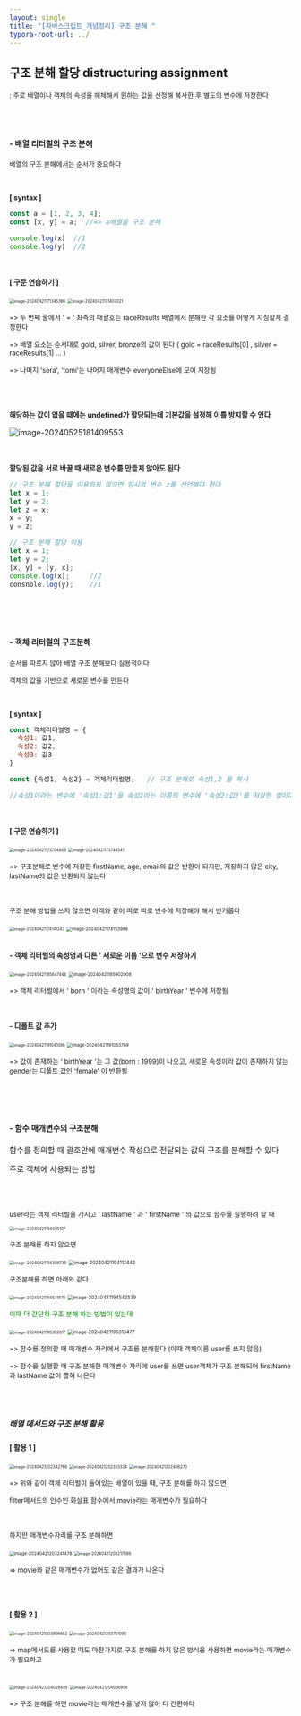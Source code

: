 ```yaml
---
layout: single
title: "[자바스크립트_개념정리] 구조 분해 "
typora-root-url: ../
---
```








## 구조 분해 할당  distructuring assignment



<span style = "font-size:85%">: 주로 배열이나 객체의 속성을 해체해서 원하는 값을 선정해 복사한 후 별도의 변수에 저장한다</span>

<br>

<br>

#### - 배열 리터럴의 구조 분해

<span style = "font-size:85%">배열의 구조 분해에서는 순서가 중요하다</span>

<br>

<span style = "font-size:90%; font-weight:bold">[ syntax ]</span>

```javascript
const a = [1, 2, 3, 4];
const [x, y] = a;  //=> a배열을 구조 분해

console.log(x)  //1
console.log(y)  //2
```



<br>

<span style = "font-size:90%; font-weight:bold">[ 구문 연습하기 ]</span>

<img src="/images/2024-04-21-distructure/image-20240421171345366.png" alt="image-20240421171345366" style="zoom:50%;" />

<img src="/images/2024-04-21-distructure/image-20240421171407021.png" alt="image-20240421171407021" style="zoom:50%;" />

<span style = "font-size:85%">=> 두 번째 줄에서 ' = ' 좌측의 대괄호는 raceResults 배열에서 분해한 각 요소를 어떻게 지칭할지 결정한다</span>

<span style = "font-size:85%">=> 배열 요소는 순서대로 gold, silver, bronze의 값이 된다 ( gold = raceResults[0] , silver = raceResults[1] ... ) </span>

<span style = "font-size:85%">=> 나머지 'sera', 'tomi'는 나머지 매개변수 everyoneElse에 모여 저장됨</span>

<br><br>

<span style = "font-size:90%; font-weight:bold">해당하는 값이 없을 때에는 undefined가 할당되는데 기본값을 설정해 이를 방지할 수 있다</span>

![image-20240525181409553](/images/2024-04-21-distructure/image-20240525181409553.png)

<br>

<span style = "font-size:90%; font-weight:bold">할당된 값을 서로 바꿀 때 새로운 변수를 만들지 않아도 된다</span>

```javascript
// 구조 분해 할당을 이용하지 않으면 임시의 변수 z를 선언해야 한다
let x = 1;
let y = 2;
let z = x;
x = y;
y = z;

// 구조 분해 할당 이용
let x = 1;
let y = 2;
[x, y] = [y, x];
console.log(x);		//2
consnole.log(y);	//1
```





<br>

<br>

<br>



#### - 객체 리터럴의 구조분해

<span style = "font-size:85%">순서를 따르지 않아 배열 구조 분해보다 실용적이다</span>

<span style = "font-size:85%">객체의 값을 기반으로 새로운 변수를 만든다</span>



<br>

<span style = "font-size:90%; font-weight:bold">[ syntax ]</span>

```javascript
const 객체리터럴명 = {
  속성1: 값1,
  속성2: 값2,
  속성3: 값3
}

const {속성1, 속성2} = 객체리터럴명;   // 구조 분해로 속성1,2 를 복사

//속성1이라는 변수에 '속성1:값1'을 속성2라는 이름의 변수에 '속성2:값2'를 저장한 셈이다
```

<br>

<span style = "font-size:90%; font-weight:bold">[ 구문 연습하기 ]</span>

<img src="/images/2024-04-21-distructure/image-20240421173704869.png" alt="image-20240421173704869" style="zoom:50%;" />

<img src="/images/2024-04-21-distructure/image-20240421173744541.png" alt="image-20240421173744541" style="zoom:50%;" />

<span style = "font-size:85%">=> 구조분해로 변수에 저장한 firstName, age, email의 값은 반환이 되지만, 저장하지 않은 city, lastName의 값은 반환되지 않는다</span>

<br>

<span style = "font-size:85%">구조 분해 방법을 쓰지 않으면 아래와 같이 따로 따로 변수에 저장해야 해서 번거롭다</span>

<img src="/images/2024-04-21-distructure/image-20240421174141243.png" alt="image-20240421174141243" style="zoom:50%;" />

<img src="/images/2024-04-21-distructure/image-20240421174153986.png" alt="image-20240421174153986" style="zoom:55%;" />

<br>

<br>

<span style = "font-size:90%; font-weight:bold">- 객체 리터럴의 속성명과 다른 ' 새로운 이름 '으로 변수 저장하기</span>

<img src="/images/2024-04-21-distructure/image-20240421185847446.png" alt="image-20240421185847446" style="zoom:50%;" />

<img src="/images/2024-04-21-distructure/image-20240421185902008.png" alt="image-20240421185902008" style="zoom:55%;" />

<span style = "font-size:85%">=> 객체 리터럴에서 ' born ' 이라는 속성명의 값이 ' birthYear ' 변수에 저장됨</span>

<br>

<span style = "font-size:90%; font-weight:bold">- 디폴트 값 추가</span>

<img src="/images/2024-04-21-distructure/image-20240421191041086.png" alt="image-20240421191041086" style="zoom:50%;" />

<img src="/images/2024-04-21-distructure/image-20240421191053769.png" alt="image-20240421191053769" style="zoom:55%;" />

<span style = "font-size:85%">=> 값이 존재하는 ' birthYear '는 그 값(born : 1999)이 나오고, 새로운 속성이라 값이 존재하지 않는 gender는 디폴트 값인 'female' 이 반환됨</span>

<br>

<br>

<br>



#### - 함수 매개변수의 구조분해

함수를 정의할 때 괄호안에 매개변수 작성으로 전달되는 값의 구조를 분해할 수 있다

주로 객체에 사용되는 방법



<br>

<br>

 <span style = "font-size:85%">user라는 객체 리터럴을 가지고  ' lastName ' 과 ' firstName ' 의 값으로 함수를 실행하려 할 때</span>

<img src="/images/2024-04-21-distructure/image-20240421194005107.png" alt="image-20240421194005107" style="zoom:50%;" />

<br>

 <span style = "font-size:85%">구조 분해를 하지 않으면 </span>

<img src="/images/2024-04-21-distructure/image-20240421194308739.png" alt="image-20240421194308739" style="zoom:50%;" />

<img src="/images/2024-04-21-distructure/image-20240421194112442.png" alt="image-20240421194112442" style="zoom:60%;" />

<br>

 <span style = "font-size:85%">구조분해를 하면 아래와 같다</span>

<img src="/images/2024-04-21-distructure/image-20240421194531970.png" alt="image-20240421194531970" style="zoom:50%;" />

<img src="/images/2024-04-21-distructure/image-20240421194542539.png" alt="image-20240421194542539" style="zoom:60%;" />

<br>

 <span style = "font-size:85%; color: green">이때 더 간단히 구조 분해 하는 방법이 있는데</span>

<img src="/images/2024-04-21-distructure/image-20240421195302617.png" alt="image-20240421195302617" style="zoom:50%;" />

<img src="/images/2024-04-21-distructure/image-20240421195313477.png" alt="image-20240421195313477" style="zoom:60%;" />

 <span style = "font-size:85%">=> 함수를 정의할 때 매개변수 자리에서 구조를 분해한다 (이때 객체이름 user를 쓰지 않음)</span>

 <span style = "font-size:85%">=> 함수를 실행할 때 구조 분해한 매개변수 자리에 user를 쓰면 user객체가 구조 분해되어 firstName과 lastName 값이 뽑혀 나온다</span>



<br>

<br>

##### 배열 메서드와 구조 분해 활용



<span style = "font-size:90%; font-weight:bold">[ 활용 1 ]</span>

<img src="/images/2024-04-21-distructure/image-20240421202342768.png" alt="image-20240421202342768" style="zoom:50%;" />

<img src="/images/2024-04-21-distructure/image-20240421202353324.png" alt="image-20240421202353324" style="zoom:50%;" />

<img src="/images/2024-04-21-distructure/image-20240421202406270.png" alt="image-20240421202406270" style="zoom:50%;" />

 <span style = "font-size:85%">=> 위와 같이 객체 리터럴이 들어있는 배열이 있을 때, 구조 분해를 하지 않으면</span>

 <span style = "font-size:85%">filter메서드의 인수인 화살표 함수에서 movie라는 매개변수가 필요하다</span>

<br>

 <span style = "font-size:85%">하지만 매개변수자리를 구조 분해하면</span>

<img src="/images/2024-04-21-distructure/image-20240421203241478.png" alt="image-20240421203241478" style="zoom: 55%;" />

<img src="/images/2024-04-21-distructure/image-20240421203217889.png" alt="image-20240421203217889" style="zoom:50%;" />

 <span style = "font-size:85%">=> movie와 같은 매개변수가 없어도 같은 결과가 나온다</span>

<br>

<br>



<span style = "font-size:90%; font-weight:bold">[ 활용 2 ]</span>

<img src="/images/2024-04-21-distructure/image-20240421203806652.png" alt="image-20240421203806652" style="zoom:50%;" />

<img src="/images/2024-04-21-distructure/image-20240421203751090.png" alt="image-20240421203751090" style="zoom:50%;" />

 <span style = "font-size:85%">=> map메서드를 사용할 때도 마찬가지로 구조 분해를 하지 않은 방식을 사용하면 movie라는 매개변수가 필요하고</span>

<br>

<img src="/images/2024-04-21-distructure/image-20240421204028495.png" alt="image-20240421204028495" style="zoom:50%;" />

<img src="/images/2024-04-21-distructure/image-20240421204056958.png" alt="image-20240421204056958" style="zoom:50%;" />

 <span style = "font-size:85%">=> 구조 분해를 하면 movie라는 매개변수를 넣지 않아 더 간편하다</span>